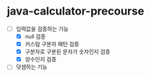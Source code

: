 # java-calculator-precourse

- [ ] 입력값을 검증하는 기능
  - [x] null 검증
  - [x] 커스텀 구분자 패턴 검증
  - [x] 구분자로 구분된 문자가 숫자인지 검증
  - [x] 양수인지 검증
- [ ] 덧셈하는 기능